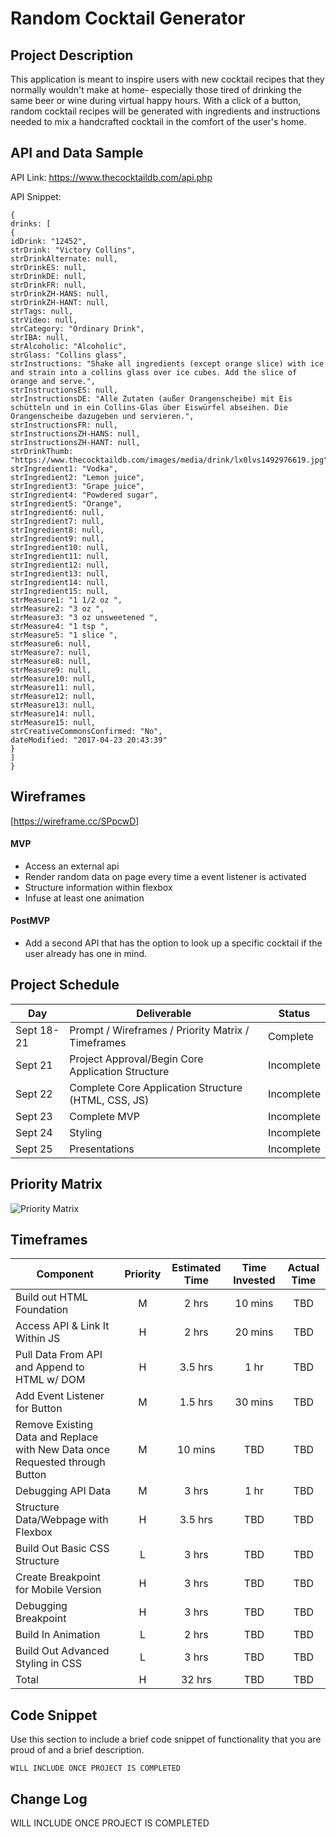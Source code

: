 # Random Cocktail Generator

## Project Description

This application is meant to inspire users with new cocktail recipes that they normally wouldn't make at home- especially those tired of drinking the same beer or wine during virtual happy hours. With a click of a button, random cocktail recipes will be generated with ingredients and instructions needed to mix a handcrafted cocktail in the comfort of the user's home.

## API and Data Sample

API Link: https://www.thecocktaildb.com/api.php

API Snippet:
```
{
drinks: [
{
idDrink: "12452",
strDrink: "Victory Collins",
strDrinkAlternate: null,
strDrinkES: null,
strDrinkDE: null,
strDrinkFR: null,
strDrinkZH-HANS: null,
strDrinkZH-HANT: null,
strTags: null,
strVideo: null,
strCategory: "Ordinary Drink",
strIBA: null,
strAlcoholic: "Alcoholic",
strGlass: "Collins glass",
strInstructions: "Shake all ingredients (except orange slice) with ice and strain into a collins glass over ice cubes. Add the slice of orange and serve.",
strInstructionsES: null,
strInstructionsDE: "Alle Zutaten (außer Orangenscheibe) mit Eis schütteln und in ein Collins-Glas über Eiswürfel abseihen. Die Orangenscheibe dazugeben und servieren.",
strInstructionsFR: null,
strInstructionsZH-HANS: null,
strInstructionsZH-HANT: null,
strDrinkThumb: "https://www.thecocktaildb.com/images/media/drink/lx0lvs1492976619.jpg",
strIngredient1: "Vodka",
strIngredient2: "Lemon juice",
strIngredient3: "Grape juice",
strIngredient4: "Powdered sugar",
strIngredient5: "Orange",
strIngredient6: null,
strIngredient7: null,
strIngredient8: null,
strIngredient9: null,
strIngredient10: null,
strIngredient11: null,
strIngredient12: null,
strIngredient13: null,
strIngredient14: null,
strIngredient15: null,
strMeasure1: "1 1/2 oz ",
strMeasure2: "3 oz ",
strMeasure3: "3 oz unsweetened ",
strMeasure4: "1 tsp ",
strMeasure5: "1 slice ",
strMeasure6: null,
strMeasure7: null,
strMeasure8: null,
strMeasure9: null,
strMeasure10: null,
strMeasure11: null,
strMeasure12: null,
strMeasure13: null,
strMeasure14: null,
strMeasure15: null,
strCreativeCommonsConfirmed: "No",
dateModified: "2017-04-23 20:43:39"
}
]
}
```

## Wireframes

[https://wireframe.cc/SPpcwD]


#### MVP 

- Access an external api 
- Render random data on page every time a event listener is activated
- Structure information within flexbox
- Infuse at least one animation

#### PostMVP  

- Add a second API that has the option to look up a specific cocktail if the user already has one in mind.

## Project Schedule

|  Day | Deliverable | Status
|---|---| ---|
|Sept 18-21| Prompt / Wireframes / Priority Matrix / Timeframes | Complete
|Sept 21| Project Approval/Begin Core Application Structure | Incomplete
|Sept 22| Complete Core Application Structure (HTML, CSS, JS) | Incomplete
|Sept 23| Complete MVP | Incomplete
|Sept 24| Styling | Incomplete
|Sept 25| Presentations | Incomplete

## Priority Matrix

![Priority Matrix](https://lh3.googleusercontent.com/0diT2z8_eyp0PLiBq-yEdC2tweSSAdTrpzP22cKoZjlX2lS9dDr_hzpoZ_0_zyo7lOCffuWEmkbszdnsNf4HjWAj_OH9vo0tufIfJ-zS2etAvOVEDVUGkACm-bDGvvioRG45nL8Mjc7Wd6j1ktwS6abHcaHaO_mFckqn9kAHyJx4TJEVTorfupWsw-Qpv1zM9y3oDfaW1S9sRyTkhSjEqMcDg-jEs4acMmmitxcwvw9JYbTBTpbq6HPL5yRYsi3hPkO8i088qfLD6UDgE-PLrOEjuTcUKBwcpGJT0o-6E3LbYWXuFRCabQqHkdwc3cOfOyFS_37AcSIPytjoVyqIqexavE5VH_eztP6k56kcC3rfH4uB_5vqx1d4lcqKsEy7JAfOfr9RmASLEm9HPcwBxp-tOV_kicvOiOfln2EHfZroAHxplLo8qBZoQ7RxKPycvp7_uemCMeOoTwS_C_ZW1XrtsNjyZMPqfp-JvPHmSBHYsiOZded0h-2gaBzpvzgMHwB3BW87q1lpgFa16_RbZlZCbD5J1aybq1hpg6ixVpzClWlrvFOU7aLVHuOtcR3fumu3eijQObdw9TJeCQaheJ-V2KFX3Cs3kwsJEfqICzwhbWsrPhi1HvBIfSCY16smnrrHaDvHwj1BK0r8WpA-Fdlg4FspOEQI8kMCi0K1TVg449ezVTdtR0PeZLbAAg=w855-h800-no?authuser=0)

## Timeframes

| Component | Priority | Estimated Time | Time Invested | Actual Time |
| --- | :---: |  :---: | :---: | :---: |
| Build out HTML Foundation | M | 2 hrs| 10 mins | TBD |
| Access API & Link It Within JS | H | 2 hrs| 20 mins | TBD |
| Pull Data From API and Append to HTML w/ DOM | H | 3.5 hrs| 1 hr | TBD |
| Add Event Listener for Button | M | 1.5 hrs| 30 mins | TBD |
| Remove Existing Data and Replace with New Data once Requested through Button | M | 10 mins | TBD | TBD |
| Debugging API Data | M | 3 hrs| 1 hr | TBD |
| Structure Data/Webpage with Flexbox | H | 3.5 hrs| TBD | TBD |
| Build Out Basic CSS Structure | L | 3 hrs| TBD | TBD |
| Create Breakpoint for Mobile Version | H | 3 hrs| TBD | TBD |
| Debugging Breakpoint| H | 3 hrs| TBD | TBD |
| Build In Animation | L | 2 hrs| TBD | TBD |
| Build Out Advanced Styling in CSS | L | 3 hrs| TBD | TBD |
| Total | H | 32 hrs| TBD | TBD |

## Code Snippet

Use this section to include a brief code snippet of functionality that you are proud of and a brief description.  

```
WILL INCLUDE ONCE PROJECT IS COMPLETED
```

## Change Log
WILL INCLUDE ONCE PROJECT IS COMPLETED
